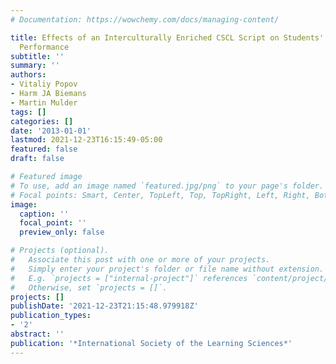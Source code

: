 ```yaml
---
# Documentation: https://wowchemy.com/docs/managing-content/

title: Effects of an Interculturally Enriched CSCL Script on Students' Attitudes and
  Performance
subtitle: ''
summary: ''
authors:
- Vitaliy Popov
- Harm JA Biemans
- Martin Mulder
tags: []
categories: []
date: '2013-01-01'
lastmod: 2021-12-23T16:15:49-05:00
featured: false
draft: false

# Featured image
# To use, add an image named `featured.jpg/png` to your page's folder.
# Focal points: Smart, Center, TopLeft, Top, TopRight, Left, Right, BottomLeft, Bottom, BottomRight.
image:
  caption: ''
  focal_point: ''
  preview_only: false

# Projects (optional).
#   Associate this post with one or more of your projects.
#   Simply enter your project's folder or file name without extension.
#   E.g. `projects = ["internal-project"]` references `content/project/deep-learning/index.md`.
#   Otherwise, set `projects = []`.
projects: []
publishDate: '2021-12-23T21:15:48.979918Z'
publication_types:
- '2'
abstract: ''
publication: '*International Society of the Learning Sciences*'
---
```

